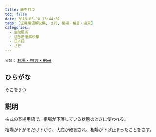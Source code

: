 ```yaml
---
title: 底を打つ
toc: false
date: 2018-05-18 13:44:32
tags: [证券用语解说集, さ行, 相場・格言・由来]
categories:
  - 金融服务
  - 证券用语解说集
  - 日本語
  - さ行
---
```


`分類：` [相場・格言・由来](/tags/相場・格言・由来/)

## ひらがな

そこをうつ

## 説明

株式の市場用語で、相場が下落している状態のときに使われる。

相場が下がるだけ下がり、大底が確認され、相場が下げ止まったことをさす。
